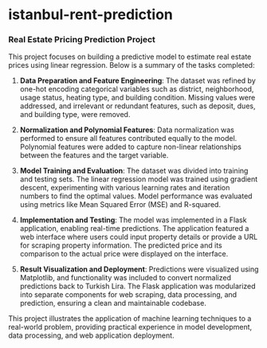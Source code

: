 # istanbul-rent-prediction
### Real Estate Pricing Prediction Project

This project focuses on building a predictive model to estimate real estate prices using linear regression. Below is a summary of the tasks completed:

1. **Data Preparation and Feature Engineering**: The dataset was refined by one-hot encoding categorical variables such as district, neighborhood, usage status, heating type, and building condition. Missing values were addressed, and irrelevant or redundant features, such as deposit, dues, and building type, were removed.

2. **Normalization and Polynomial Features**: Data normalization was performed to ensure all features contributed equally to the model. Polynomial features were added to capture non-linear relationships between the features and the target variable.

3. **Model Training and Evaluation**: The dataset was divided into training and testing sets. The linear regression model was trained using gradient descent, experimenting with various learning rates and iteration numbers to find the optimal values. Model performance was evaluated using metrics like Mean Squared Error (MSE) and R-squared.

4. **Implementation and Testing**: The model was implemented in a Flask application, enabling real-time predictions. The application featured a web interface where users could input property details or provide a URL for scraping property information. The predicted price and its comparison to the actual price were displayed on the interface.

5. **Result Visualization and Deployment**: Predictions were visualized using Matplotlib, and functionality was included to convert normalized predictions back to Turkish Lira. The Flask application was modularized into separate components for web scraping, data processing, and prediction, ensuring a clean and maintainable codebase.

This project illustrates the application of machine learning techniques to a real-world problem, providing practical experience in model development, data processing, and web application deployment.
